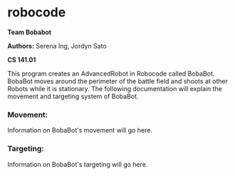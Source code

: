 # robocode
**Team Bobabot**

**Authors:** Serena Ing, Jordyn Sato

**CS 141.01**

This program creates an AdvancedRobot in Robocode called BobaBot. BobaBot moves around the perimeter of the battle field and shoots at other Robots while it is stationary. The following documentation will explain the movement and targeting system of BobaBot.

### Movement:

Information on BobaBot's movement will go here.

### Targeting:

Information on BobaBot's targeting will go here.
